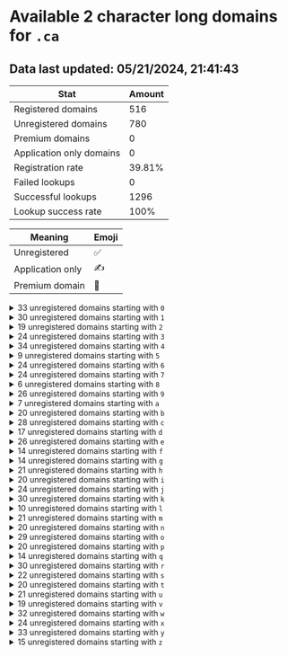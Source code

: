 # Available 2 character long domains for `.ca`

## Data last updated: 05/21/2024, 21:41:43

|Stat|Amount|
|--|--|
|Registered domains|516|
|Unregistered domains|780|
|Premium domains|0|
|Application only domains|0|
|Registration rate|39.81%|
|Failed lookups|0|
|Successful lookups|1296|
|Lookup success rate|100%|


|Meaning|Emoji|
|--|--|
|Unregistered|:white_check_mark:|
|Application only|:writing_hand:|
|Premium domain|:gem:|

<details>
<summary>33 unregistered domains starting with <bold><code>0</code></bold></summary>

|Type|Domain|
|--|--|
|:white_check_mark:|`00.ca`|
|:white_check_mark:|`01.ca`|
|:white_check_mark:|`02.ca`|
|:white_check_mark:|`03.ca`|
|:white_check_mark:|`04.ca`|
|:white_check_mark:|`05.ca`|
|:white_check_mark:|`06.ca`|
|:white_check_mark:|`07.ca`|
|:white_check_mark:|`08.ca`|
|:white_check_mark:|`09.ca`|
|:white_check_mark:|`0a.ca`|
|:white_check_mark:|`0c.ca`|
|:white_check_mark:|`0e.ca`|
|:white_check_mark:|`0f.ca`|
|:white_check_mark:|`0h.ca`|
|:white_check_mark:|`0i.ca`|
|:white_check_mark:|`0j.ca`|
|:white_check_mark:|`0k.ca`|
|:white_check_mark:|`0l.ca`|
|:white_check_mark:|`0m.ca`|
|:white_check_mark:|`0n.ca`|
|:white_check_mark:|`0o.ca`|
|:white_check_mark:|`0p.ca`|
|:white_check_mark:|`0q.ca`|
|:white_check_mark:|`0r.ca`|
|:white_check_mark:|`0s.ca`|
|:white_check_mark:|`0t.ca`|
|:white_check_mark:|`0u.ca`|
|:white_check_mark:|`0v.ca`|
|:white_check_mark:|`0w.ca`|
|:white_check_mark:|`0x.ca`|
|:white_check_mark:|`0y.ca`|
|:white_check_mark:|`0z.ca`|
</details>
<details>
<summary>30 unregistered domains starting with <bold><code>1</code></bold></summary>

|Type|Domain|
|--|--|
|:white_check_mark:|`10.ca`|
|:white_check_mark:|`11.ca`|
|:white_check_mark:|`12.ca`|
|:white_check_mark:|`13.ca`|
|:white_check_mark:|`14.ca`|
|:white_check_mark:|`15.ca`|
|:white_check_mark:|`17.ca`|
|:white_check_mark:|`18.ca`|
|:white_check_mark:|`19.ca`|
|:white_check_mark:|`1a.ca`|
|:white_check_mark:|`1b.ca`|
|:white_check_mark:|`1c.ca`|
|:white_check_mark:|`1d.ca`|
|:white_check_mark:|`1e.ca`|
|:white_check_mark:|`1f.ca`|
|:white_check_mark:|`1g.ca`|
|:white_check_mark:|`1h.ca`|
|:white_check_mark:|`1i.ca`|
|:white_check_mark:|`1j.ca`|
|:white_check_mark:|`1k.ca`|
|:white_check_mark:|`1l.ca`|
|:white_check_mark:|`1m.ca`|
|:white_check_mark:|`1n.ca`|
|:white_check_mark:|`1o.ca`|
|:white_check_mark:|`1p.ca`|
|:white_check_mark:|`1u.ca`|
|:white_check_mark:|`1v.ca`|
|:white_check_mark:|`1x.ca`|
|:white_check_mark:|`1y.ca`|
|:white_check_mark:|`1z.ca`|
</details>
<details>
<summary>19 unregistered domains starting with <bold><code>2</code></bold></summary>

|Type|Domain|
|--|--|
|:white_check_mark:|`22.ca`|
|:white_check_mark:|`23.ca`|
|:white_check_mark:|`25.ca`|
|:white_check_mark:|`26.ca`|
|:white_check_mark:|`27.ca`|
|:white_check_mark:|`2b.ca`|
|:white_check_mark:|`2c.ca`|
|:white_check_mark:|`2d.ca`|
|:white_check_mark:|`2f.ca`|
|:white_check_mark:|`2i.ca`|
|:white_check_mark:|`2k.ca`|
|:white_check_mark:|`2o.ca`|
|:white_check_mark:|`2q.ca`|
|:white_check_mark:|`2r.ca`|
|:white_check_mark:|`2t.ca`|
|:white_check_mark:|`2v.ca`|
|:white_check_mark:|`2w.ca`|
|:white_check_mark:|`2x.ca`|
|:white_check_mark:|`2y.ca`|
</details>
<details>
<summary>24 unregistered domains starting with <bold><code>3</code></bold></summary>

|Type|Domain|
|--|--|
|:white_check_mark:|`30.ca`|
|:white_check_mark:|`31.ca`|
|:white_check_mark:|`32.ca`|
|:white_check_mark:|`33.ca`|
|:white_check_mark:|`34.ca`|
|:white_check_mark:|`35.ca`|
|:white_check_mark:|`36.ca`|
|:white_check_mark:|`37.ca`|
|:white_check_mark:|`38.ca`|
|:white_check_mark:|`39.ca`|
|:white_check_mark:|`3a.ca`|
|:white_check_mark:|`3b.ca`|
|:white_check_mark:|`3c.ca`|
|:white_check_mark:|`3d.ca`|
|:white_check_mark:|`3e.ca`|
|:white_check_mark:|`3h.ca`|
|:white_check_mark:|`3i.ca`|
|:white_check_mark:|`3l.ca`|
|:white_check_mark:|`3n.ca`|
|:white_check_mark:|`3p.ca`|
|:white_check_mark:|`3r.ca`|
|:white_check_mark:|`3s.ca`|
|:white_check_mark:|`3y.ca`|
|:white_check_mark:|`3z.ca`|
</details>
<details>
<summary>34 unregistered domains starting with <bold><code>4</code></bold></summary>

|Type|Domain|
|--|--|
|:white_check_mark:|`40.ca`|
|:white_check_mark:|`41.ca`|
|:white_check_mark:|`42.ca`|
|:white_check_mark:|`43.ca`|
|:white_check_mark:|`44.ca`|
|:white_check_mark:|`45.ca`|
|:white_check_mark:|`46.ca`|
|:white_check_mark:|`47.ca`|
|:white_check_mark:|`4a.ca`|
|:white_check_mark:|`4b.ca`|
|:white_check_mark:|`4c.ca`|
|:white_check_mark:|`4d.ca`|
|:white_check_mark:|`4e.ca`|
|:white_check_mark:|`4f.ca`|
|:white_check_mark:|`4g.ca`|
|:white_check_mark:|`4h.ca`|
|:white_check_mark:|`4i.ca`|
|:white_check_mark:|`4j.ca`|
|:white_check_mark:|`4k.ca`|
|:white_check_mark:|`4l.ca`|
|:white_check_mark:|`4m.ca`|
|:white_check_mark:|`4n.ca`|
|:white_check_mark:|`4o.ca`|
|:white_check_mark:|`4p.ca`|
|:white_check_mark:|`4q.ca`|
|:white_check_mark:|`4r.ca`|
|:white_check_mark:|`4s.ca`|
|:white_check_mark:|`4t.ca`|
|:white_check_mark:|`4u.ca`|
|:white_check_mark:|`4v.ca`|
|:white_check_mark:|`4w.ca`|
|:white_check_mark:|`4x.ca`|
|:white_check_mark:|`4y.ca`|
|:white_check_mark:|`4z.ca`|
</details>
<details>
<summary>9 unregistered domains starting with <bold><code>5</code></bold></summary>

|Type|Domain|
|--|--|
|:white_check_mark:|`54.ca`|
|:white_check_mark:|`55.ca`|
|:white_check_mark:|`5a.ca`|
|:white_check_mark:|`5h.ca`|
|:white_check_mark:|`5j.ca`|
|:white_check_mark:|`5s.ca`|
|:white_check_mark:|`5t.ca`|
|:white_check_mark:|`5x.ca`|
|:white_check_mark:|`5y.ca`|
</details>
<details>
<summary>24 unregistered domains starting with <bold><code>6</code></bold></summary>

|Type|Domain|
|--|--|
|:white_check_mark:|`60.ca`|
|:white_check_mark:|`61.ca`|
|:white_check_mark:|`62.ca`|
|:white_check_mark:|`63.ca`|
|:white_check_mark:|`64.ca`|
|:white_check_mark:|`65.ca`|
|:white_check_mark:|`66.ca`|
|:white_check_mark:|`67.ca`|
|:white_check_mark:|`68.ca`|
|:white_check_mark:|`69.ca`|
|:white_check_mark:|`6b.ca`|
|:white_check_mark:|`6g.ca`|
|:white_check_mark:|`6h.ca`|
|:white_check_mark:|`6i.ca`|
|:white_check_mark:|`6j.ca`|
|:white_check_mark:|`6k.ca`|
|:white_check_mark:|`6l.ca`|
|:white_check_mark:|`6m.ca`|
|:white_check_mark:|`6q.ca`|
|:white_check_mark:|`6r.ca`|
|:white_check_mark:|`6v.ca`|
|:white_check_mark:|`6w.ca`|
|:white_check_mark:|`6x.ca`|
|:white_check_mark:|`6z.ca`|
</details>
<details>
<summary>24 unregistered domains starting with <bold><code>7</code></bold></summary>

|Type|Domain|
|--|--|
|:white_check_mark:|`70.ca`|
|:white_check_mark:|`71.ca`|
|:white_check_mark:|`77.ca`|
|:white_check_mark:|`7a.ca`|
|:white_check_mark:|`7b.ca`|
|:white_check_mark:|`7c.ca`|
|:white_check_mark:|`7d.ca`|
|:white_check_mark:|`7e.ca`|
|:white_check_mark:|`7f.ca`|
|:white_check_mark:|`7g.ca`|
|:white_check_mark:|`7h.ca`|
|:white_check_mark:|`7i.ca`|
|:white_check_mark:|`7j.ca`|
|:white_check_mark:|`7k.ca`|
|:white_check_mark:|`7l.ca`|
|:white_check_mark:|`7m.ca`|
|:white_check_mark:|`7n.ca`|
|:white_check_mark:|`7o.ca`|
|:white_check_mark:|`7q.ca`|
|:white_check_mark:|`7s.ca`|
|:white_check_mark:|`7u.ca`|
|:white_check_mark:|`7v.ca`|
|:white_check_mark:|`7x.ca`|
|:white_check_mark:|`7z.ca`|
</details>
<details>
<summary>6 unregistered domains starting with <bold><code>8</code></bold></summary>

|Type|Domain|
|--|--|
|:white_check_mark:|`89.ca`|
|:white_check_mark:|`8a.ca`|
|:white_check_mark:|`8b.ca`|
|:white_check_mark:|`8q.ca`|
|:white_check_mark:|`8x.ca`|
|:white_check_mark:|`8y.ca`|
</details>
<details>
<summary>26 unregistered domains starting with <bold><code>9</code></bold></summary>

|Type|Domain|
|--|--|
|:white_check_mark:|`90.ca`|
|:white_check_mark:|`91.ca`|
|:white_check_mark:|`92.ca`|
|:white_check_mark:|`93.ca`|
|:white_check_mark:|`94.ca`|
|:white_check_mark:|`95.ca`|
|:white_check_mark:|`96.ca`|
|:white_check_mark:|`97.ca`|
|:white_check_mark:|`98.ca`|
|:white_check_mark:|`99.ca`|
|:white_check_mark:|`9c.ca`|
|:white_check_mark:|`9e.ca`|
|:white_check_mark:|`9f.ca`|
|:white_check_mark:|`9i.ca`|
|:white_check_mark:|`9k.ca`|
|:white_check_mark:|`9m.ca`|
|:white_check_mark:|`9n.ca`|
|:white_check_mark:|`9o.ca`|
|:white_check_mark:|`9r.ca`|
|:white_check_mark:|`9s.ca`|
|:white_check_mark:|`9u.ca`|
|:white_check_mark:|`9v.ca`|
|:white_check_mark:|`9w.ca`|
|:white_check_mark:|`9x.ca`|
|:white_check_mark:|`9y.ca`|
|:white_check_mark:|`9z.ca`|
</details>
<details>
<summary>7 unregistered domains starting with <bold><code>a</code></bold></summary>

|Type|Domain|
|--|--|
|:white_check_mark:|`a6.ca`|
|:white_check_mark:|`a7.ca`|
|:white_check_mark:|`ab.ca`|
|:white_check_mark:|`aj.ca`|
|:white_check_mark:|`al.ca`|
|:white_check_mark:|`at.ca`|
|:white_check_mark:|`ay.ca`|
</details>
<details>
<summary>20 unregistered domains starting with <bold><code>b</code></bold></summary>

|Type|Domain|
|--|--|
|:white_check_mark:|`b0.ca`|
|:white_check_mark:|`b6.ca`|
|:white_check_mark:|`b9.ca`|
|:white_check_mark:|`bc.ca`|
|:white_check_mark:|`be.ca`|
|:white_check_mark:|`bh.ca`|
|:white_check_mark:|`bi.ca`|
|:white_check_mark:|`bk.ca`|
|:white_check_mark:|`bl.ca`|
|:white_check_mark:|`bm.ca`|
|:white_check_mark:|`bn.ca`|
|:white_check_mark:|`bo.ca`|
|:white_check_mark:|`bq.ca`|
|:white_check_mark:|`br.ca`|
|:white_check_mark:|`bs.ca`|
|:white_check_mark:|`bt.ca`|
|:white_check_mark:|`bv.ca`|
|:white_check_mark:|`bx.ca`|
|:white_check_mark:|`by.ca`|
|:white_check_mark:|`bz.ca`|
</details>
<details>
<summary>28 unregistered domains starting with <bold><code>c</code></bold></summary>

|Type|Domain|
|--|--|
|:white_check_mark:|`c0.ca`|
|:white_check_mark:|`c2.ca`|
|:white_check_mark:|`c3.ca`|
|:white_check_mark:|`c4.ca`|
|:white_check_mark:|`c5.ca`|
|:white_check_mark:|`c8.ca`|
|:white_check_mark:|`c9.ca`|
|:white_check_mark:|`ca.ca`|
|:white_check_mark:|`cc.ca`|
|:white_check_mark:|`cd.ca`|
|:white_check_mark:|`ce.ca`|
|:white_check_mark:|`cf.ca`|
|:white_check_mark:|`cg.ca`|
|:white_check_mark:|`ch.ca`|
|:white_check_mark:|`ci.ca`|
|:white_check_mark:|`cj.ca`|
|:white_check_mark:|`ck.ca`|
|:white_check_mark:|`cl.ca`|
|:white_check_mark:|`cn.ca`|
|:white_check_mark:|`co.ca`|
|:white_check_mark:|`cq.ca`|
|:white_check_mark:|`cr.ca`|
|:white_check_mark:|`cs.ca`|
|:white_check_mark:|`cu.ca`|
|:white_check_mark:|`cw.ca`|
|:white_check_mark:|`cx.ca`|
|:white_check_mark:|`cy.ca`|
|:white_check_mark:|`cz.ca`|
</details>
<details>
<summary>17 unregistered domains starting with <bold><code>d</code></bold></summary>

|Type|Domain|
|--|--|
|:white_check_mark:|`d2.ca`|
|:white_check_mark:|`d6.ca`|
|:white_check_mark:|`de.ca`|
|:white_check_mark:|`df.ca`|
|:white_check_mark:|`dg.ca`|
|:white_check_mark:|`dh.ca`|
|:white_check_mark:|`di.ca`|
|:white_check_mark:|`dk.ca`|
|:white_check_mark:|`dl.ca`|
|:white_check_mark:|`dq.ca`|
|:white_check_mark:|`dr.ca`|
|:white_check_mark:|`ds.ca`|
|:white_check_mark:|`dt.ca`|
|:white_check_mark:|`dv.ca`|
|:white_check_mark:|`dw.ca`|
|:white_check_mark:|`dx.ca`|
|:white_check_mark:|`dy.ca`|
</details>
<details>
<summary>26 unregistered domains starting with <bold><code>e</code></bold></summary>

|Type|Domain|
|--|--|
|:white_check_mark:|`e0.ca`|
|:white_check_mark:|`e2.ca`|
|:white_check_mark:|`e4.ca`|
|:white_check_mark:|`e6.ca`|
|:white_check_mark:|`e7.ca`|
|:white_check_mark:|`e8.ca`|
|:white_check_mark:|`e9.ca`|
|:white_check_mark:|`ea.ca`|
|:white_check_mark:|`ed.ca`|
|:white_check_mark:|`eg.ca`|
|:white_check_mark:|`eh.ca`|
|:white_check_mark:|`ei.ca`|
|:white_check_mark:|`ej.ca`|
|:white_check_mark:|`ek.ca`|
|:white_check_mark:|`em.ca`|
|:white_check_mark:|`eo.ca`|
|:white_check_mark:|`eq.ca`|
|:white_check_mark:|`er.ca`|
|:white_check_mark:|`es.ca`|
|:white_check_mark:|`et.ca`|
|:white_check_mark:|`eu.ca`|
|:white_check_mark:|`ev.ca`|
|:white_check_mark:|`ew.ca`|
|:white_check_mark:|`ex.ca`|
|:white_check_mark:|`ey.ca`|
|:white_check_mark:|`ez.ca`|
</details>
<details>
<summary>14 unregistered domains starting with <bold><code>f</code></bold></summary>

|Type|Domain|
|--|--|
|:white_check_mark:|`f1.ca`|
|:white_check_mark:|`f2.ca`|
|:white_check_mark:|`f3.ca`|
|:white_check_mark:|`f7.ca`|
|:white_check_mark:|`f8.ca`|
|:white_check_mark:|`fd.ca`|
|:white_check_mark:|`fe.ca`|
|:white_check_mark:|`ff.ca`|
|:white_check_mark:|`fg.ca`|
|:white_check_mark:|`fj.ca`|
|:white_check_mark:|`fk.ca`|
|:white_check_mark:|`fm.ca`|
|:white_check_mark:|`fn.ca`|
|:white_check_mark:|`fp.ca`|
</details>
<details>
<summary>14 unregistered domains starting with <bold><code>g</code></bold></summary>

|Type|Domain|
|--|--|
|:white_check_mark:|`g0.ca`|
|:white_check_mark:|`g1.ca`|
|:white_check_mark:|`g2.ca`|
|:white_check_mark:|`gb.ca`|
|:white_check_mark:|`gc.ca`|
|:white_check_mark:|`gd.ca`|
|:white_check_mark:|`gf.ca`|
|:white_check_mark:|`gi.ca`|
|:white_check_mark:|`gj.ca`|
|:white_check_mark:|`gn.ca`|
|:white_check_mark:|`gp.ca`|
|:white_check_mark:|`gs.ca`|
|:white_check_mark:|`gu.ca`|
|:white_check_mark:|`gw.ca`|
</details>
<details>
<summary>21 unregistered domains starting with <bold><code>h</code></bold></summary>

|Type|Domain|
|--|--|
|:white_check_mark:|`h0.ca`|
|:white_check_mark:|`h3.ca`|
|:white_check_mark:|`h5.ca`|
|:white_check_mark:|`h6.ca`|
|:white_check_mark:|`h7.ca`|
|:white_check_mark:|`h8.ca`|
|:white_check_mark:|`he.ca`|
|:white_check_mark:|`hf.ca`|
|:white_check_mark:|`hg.ca`|
|:white_check_mark:|`hk.ca`|
|:white_check_mark:|`hl.ca`|
|:white_check_mark:|`hm.ca`|
|:white_check_mark:|`hn.ca`|
|:white_check_mark:|`ho.ca`|
|:white_check_mark:|`hq.ca`|
|:white_check_mark:|`hr.ca`|
|:white_check_mark:|`hu.ca`|
|:white_check_mark:|`hv.ca`|
|:white_check_mark:|`hx.ca`|
|:white_check_mark:|`hy.ca`|
|:white_check_mark:|`hz.ca`|
</details>
<details>
<summary>20 unregistered domains starting with <bold><code>i</code></bold></summary>

|Type|Domain|
|--|--|
|:white_check_mark:|`i2.ca`|
|:white_check_mark:|`ia.ca`|
|:white_check_mark:|`if.ca`|
|:white_check_mark:|`ig.ca`|
|:white_check_mark:|`ih.ca`|
|:white_check_mark:|`ii.ca`|
|:white_check_mark:|`ij.ca`|
|:white_check_mark:|`ik.ca`|
|:white_check_mark:|`il.ca`|
|:white_check_mark:|`im.ca`|
|:white_check_mark:|`in.ca`|
|:white_check_mark:|`io.ca`|
|:white_check_mark:|`iq.ca`|
|:white_check_mark:|`ir.ca`|
|:white_check_mark:|`is.ca`|
|:white_check_mark:|`it.ca`|
|:white_check_mark:|`iv.ca`|
|:white_check_mark:|`iw.ca`|
|:white_check_mark:|`iy.ca`|
|:white_check_mark:|`iz.ca`|
</details>
<details>
<summary>24 unregistered domains starting with <bold><code>j</code></bold></summary>

|Type|Domain|
|--|--|
|:white_check_mark:|`j0.ca`|
|:white_check_mark:|`j1.ca`|
|:white_check_mark:|`j2.ca`|
|:white_check_mark:|`j3.ca`|
|:white_check_mark:|`j4.ca`|
|:white_check_mark:|`j5.ca`|
|:white_check_mark:|`j6.ca`|
|:white_check_mark:|`j7.ca`|
|:white_check_mark:|`j8.ca`|
|:white_check_mark:|`j9.ca`|
|:white_check_mark:|`jb.ca`|
|:white_check_mark:|`jg.ca`|
|:white_check_mark:|`jh.ca`|
|:white_check_mark:|`jm.ca`|
|:white_check_mark:|`jn.ca`|
|:white_check_mark:|`jo.ca`|
|:white_check_mark:|`jq.ca`|
|:white_check_mark:|`jt.ca`|
|:white_check_mark:|`ju.ca`|
|:white_check_mark:|`jv.ca`|
|:white_check_mark:|`jw.ca`|
|:white_check_mark:|`jx.ca`|
|:white_check_mark:|`jy.ca`|
|:white_check_mark:|`jz.ca`|
</details>
<details>
<summary>30 unregistered domains starting with <bold><code>k</code></bold></summary>

|Type|Domain|
|--|--|
|:white_check_mark:|`k0.ca`|
|:white_check_mark:|`k1.ca`|
|:white_check_mark:|`k3.ca`|
|:white_check_mark:|`k8.ca`|
|:white_check_mark:|`ka.ca`|
|:white_check_mark:|`kb.ca`|
|:white_check_mark:|`kc.ca`|
|:white_check_mark:|`kd.ca`|
|:white_check_mark:|`ke.ca`|
|:white_check_mark:|`kf.ca`|
|:white_check_mark:|`kg.ca`|
|:white_check_mark:|`kh.ca`|
|:white_check_mark:|`ki.ca`|
|:white_check_mark:|`kj.ca`|
|:white_check_mark:|`kk.ca`|
|:white_check_mark:|`kl.ca`|
|:white_check_mark:|`km.ca`|
|:white_check_mark:|`kn.ca`|
|:white_check_mark:|`ko.ca`|
|:white_check_mark:|`kp.ca`|
|:white_check_mark:|`kq.ca`|
|:white_check_mark:|`kr.ca`|
|:white_check_mark:|`ks.ca`|
|:white_check_mark:|`kt.ca`|
|:white_check_mark:|`ku.ca`|
|:white_check_mark:|`kv.ca`|
|:white_check_mark:|`kw.ca`|
|:white_check_mark:|`kx.ca`|
|:white_check_mark:|`ky.ca`|
|:white_check_mark:|`kz.ca`|
</details>
<details>
<summary>10 unregistered domains starting with <bold><code>l</code></bold></summary>

|Type|Domain|
|--|--|
|:white_check_mark:|`l0.ca`|
|:white_check_mark:|`l2.ca`|
|:white_check_mark:|`l6.ca`|
|:white_check_mark:|`l8.ca`|
|:white_check_mark:|`l9.ca`|
|:white_check_mark:|`la.ca`|
|:white_check_mark:|`le.ca`|
|:white_check_mark:|`lm.ca`|
|:white_check_mark:|`lr.ca`|
|:white_check_mark:|`ls.ca`|
</details>
<details>
<summary>21 unregistered domains starting with <bold><code>m</code></bold></summary>

|Type|Domain|
|--|--|
|:white_check_mark:|`m0.ca`|
|:white_check_mark:|`m1.ca`|
|:white_check_mark:|`m4.ca`|
|:white_check_mark:|`m8.ca`|
|:white_check_mark:|`m9.ca`|
|:white_check_mark:|`mb.ca`|
|:white_check_mark:|`mc.ca`|
|:white_check_mark:|`md.ca`|
|:white_check_mark:|`mg.ca`|
|:white_check_mark:|`mh.ca`|
|:white_check_mark:|`mi.ca`|
|:white_check_mark:|`ml.ca`|
|:white_check_mark:|`mn.ca`|
|:white_check_mark:|`mp.ca`|
|:white_check_mark:|`mq.ca`|
|:white_check_mark:|`mr.ca`|
|:white_check_mark:|`ms.ca`|
|:white_check_mark:|`mt.ca`|
|:white_check_mark:|`mv.ca`|
|:white_check_mark:|`mx.ca`|
|:white_check_mark:|`my.ca`|
</details>
<details>
<summary>20 unregistered domains starting with <bold><code>n</code></bold></summary>

|Type|Domain|
|--|--|
|:white_check_mark:|`n0.ca`|
|:white_check_mark:|`n2.ca`|
|:white_check_mark:|`n4.ca`|
|:white_check_mark:|`n5.ca`|
|:white_check_mark:|`n7.ca`|
|:white_check_mark:|`n8.ca`|
|:white_check_mark:|`nb.ca`|
|:white_check_mark:|`nc.ca`|
|:white_check_mark:|`nd.ca`|
|:white_check_mark:|`ne.ca`|
|:white_check_mark:|`nf.ca`|
|:white_check_mark:|`ng.ca`|
|:white_check_mark:|`ni.ca`|
|:white_check_mark:|`nl.ca`|
|:white_check_mark:|`ns.ca`|
|:white_check_mark:|`nt.ca`|
|:white_check_mark:|`nu.ca`|
|:white_check_mark:|`nv.ca`|
|:white_check_mark:|`ny.ca`|
|:white_check_mark:|`nz.ca`|
</details>
<details>
<summary>29 unregistered domains starting with <bold><code>o</code></bold></summary>

|Type|Domain|
|--|--|
|:white_check_mark:|`o0.ca`|
|:white_check_mark:|`o1.ca`|
|:white_check_mark:|`o2.ca`|
|:white_check_mark:|`o3.ca`|
|:white_check_mark:|`o4.ca`|
|:white_check_mark:|`o5.ca`|
|:white_check_mark:|`o6.ca`|
|:white_check_mark:|`o7.ca`|
|:white_check_mark:|`o8.ca`|
|:white_check_mark:|`o9.ca`|
|:white_check_mark:|`ob.ca`|
|:white_check_mark:|`oc.ca`|
|:white_check_mark:|`oe.ca`|
|:white_check_mark:|`of.ca`|
|:white_check_mark:|`oj.ca`|
|:white_check_mark:|`om.ca`|
|:white_check_mark:|`on.ca`|
|:white_check_mark:|`oo.ca`|
|:white_check_mark:|`op.ca`|
|:white_check_mark:|`oq.ca`|
|:white_check_mark:|`or.ca`|
|:white_check_mark:|`os.ca`|
|:white_check_mark:|`ot.ca`|
|:white_check_mark:|`ou.ca`|
|:white_check_mark:|`ov.ca`|
|:white_check_mark:|`ow.ca`|
|:white_check_mark:|`ox.ca`|
|:white_check_mark:|`oy.ca`|
|:white_check_mark:|`oz.ca`|
</details>
<details>
<summary>20 unregistered domains starting with <bold><code>p</code></bold></summary>

|Type|Domain|
|--|--|
|:white_check_mark:|`p0.ca`|
|:white_check_mark:|`p3.ca`|
|:white_check_mark:|`p4.ca`|
|:white_check_mark:|`p6.ca`|
|:white_check_mark:|`p9.ca`|
|:white_check_mark:|`pa.ca`|
|:white_check_mark:|`pb.ca`|
|:white_check_mark:|`pc.ca`|
|:white_check_mark:|`pd.ca`|
|:white_check_mark:|`pe.ca`|
|:white_check_mark:|`ph.ca`|
|:white_check_mark:|`pi.ca`|
|:white_check_mark:|`pj.ca`|
|:white_check_mark:|`pk.ca`|
|:white_check_mark:|`pl.ca`|
|:white_check_mark:|`pm.ca`|
|:white_check_mark:|`pq.ca`|
|:white_check_mark:|`pr.ca`|
|:white_check_mark:|`px.ca`|
|:white_check_mark:|`pz.ca`|
</details>
<details>
<summary>14 unregistered domains starting with <bold><code>q</code></bold></summary>

|Type|Domain|
|--|--|
|:white_check_mark:|`q0.ca`|
|:white_check_mark:|`q1.ca`|
|:white_check_mark:|`q2.ca`|
|:white_check_mark:|`q3.ca`|
|:white_check_mark:|`q9.ca`|
|:white_check_mark:|`qa.ca`|
|:white_check_mark:|`qb.ca`|
|:white_check_mark:|`qc.ca`|
|:white_check_mark:|`qp.ca`|
|:white_check_mark:|`qr.ca`|
|:white_check_mark:|`qu.ca`|
|:white_check_mark:|`qv.ca`|
|:white_check_mark:|`qw.ca`|
|:white_check_mark:|`qy.ca`|
</details>
<details>
<summary>30 unregistered domains starting with <bold><code>r</code></bold></summary>

|Type|Domain|
|--|--|
|:white_check_mark:|`r0.ca`|
|:white_check_mark:|`r1.ca`|
|:white_check_mark:|`r2.ca`|
|:white_check_mark:|`r3.ca`|
|:white_check_mark:|`r4.ca`|
|:white_check_mark:|`r5.ca`|
|:white_check_mark:|`r6.ca`|
|:white_check_mark:|`r7.ca`|
|:white_check_mark:|`r8.ca`|
|:white_check_mark:|`r9.ca`|
|:white_check_mark:|`rd.ca`|
|:white_check_mark:|`rf.ca`|
|:white_check_mark:|`rg.ca`|
|:white_check_mark:|`ri.ca`|
|:white_check_mark:|`rk.ca`|
|:white_check_mark:|`rl.ca`|
|:white_check_mark:|`rm.ca`|
|:white_check_mark:|`rn.ca`|
|:white_check_mark:|`ro.ca`|
|:white_check_mark:|`rp.ca`|
|:white_check_mark:|`rq.ca`|
|:white_check_mark:|`rr.ca`|
|:white_check_mark:|`rs.ca`|
|:white_check_mark:|`rt.ca`|
|:white_check_mark:|`ru.ca`|
|:white_check_mark:|`rv.ca`|
|:white_check_mark:|`rw.ca`|
|:white_check_mark:|`rx.ca`|
|:white_check_mark:|`ry.ca`|
|:white_check_mark:|`rz.ca`|
</details>
<details>
<summary>22 unregistered domains starting with <bold><code>s</code></bold></summary>

|Type|Domain|
|--|--|
|:white_check_mark:|`s0.ca`|
|:white_check_mark:|`s1.ca`|
|:white_check_mark:|`s3.ca`|
|:white_check_mark:|`s4.ca`|
|:white_check_mark:|`s7.ca`|
|:white_check_mark:|`sa.ca`|
|:white_check_mark:|`sb.ca`|
|:white_check_mark:|`sc.ca`|
|:white_check_mark:|`sd.ca`|
|:white_check_mark:|`se.ca`|
|:white_check_mark:|`sg.ca`|
|:white_check_mark:|`si.ca`|
|:white_check_mark:|`sk.ca`|
|:white_check_mark:|`sl.ca`|
|:white_check_mark:|`sm.ca`|
|:white_check_mark:|`st.ca`|
|:white_check_mark:|`su.ca`|
|:white_check_mark:|`sv.ca`|
|:white_check_mark:|`sw.ca`|
|:white_check_mark:|`sx.ca`|
|:white_check_mark:|`sy.ca`|
|:white_check_mark:|`sz.ca`|
</details>
<details>
<summary>20 unregistered domains starting with <bold><code>t</code></bold></summary>

|Type|Domain|
|--|--|
|:white_check_mark:|`t2.ca`|
|:white_check_mark:|`t4.ca`|
|:white_check_mark:|`t6.ca`|
|:white_check_mark:|`t9.ca`|
|:white_check_mark:|`tc.ca`|
|:white_check_mark:|`te.ca`|
|:white_check_mark:|`tg.ca`|
|:white_check_mark:|`ti.ca`|
|:white_check_mark:|`tj.ca`|
|:white_check_mark:|`tk.ca`|
|:white_check_mark:|`tm.ca`|
|:white_check_mark:|`tn.ca`|
|:white_check_mark:|`tp.ca`|
|:white_check_mark:|`tr.ca`|
|:white_check_mark:|`ts.ca`|
|:white_check_mark:|`tu.ca`|
|:white_check_mark:|`tw.ca`|
|:white_check_mark:|`tx.ca`|
|:white_check_mark:|`ty.ca`|
|:white_check_mark:|`tz.ca`|
</details>
<details>
<summary>21 unregistered domains starting with <bold><code>u</code></bold></summary>

|Type|Domain|
|--|--|
|:white_check_mark:|`u0.ca`|
|:white_check_mark:|`u2.ca`|
|:white_check_mark:|`u9.ca`|
|:white_check_mark:|`ua.ca`|
|:white_check_mark:|`ub.ca`|
|:white_check_mark:|`uc.ca`|
|:white_check_mark:|`ud.ca`|
|:white_check_mark:|`ue.ca`|
|:white_check_mark:|`uf.ca`|
|:white_check_mark:|`ug.ca`|
|:white_check_mark:|`uh.ca`|
|:white_check_mark:|`ui.ca`|
|:white_check_mark:|`uj.ca`|
|:white_check_mark:|`uk.ca`|
|:white_check_mark:|`ul.ca`|
|:white_check_mark:|`uo.ca`|
|:white_check_mark:|`up.ca`|
|:white_check_mark:|`ut.ca`|
|:white_check_mark:|`uw.ca`|
|:white_check_mark:|`uy.ca`|
|:white_check_mark:|`uz.ca`|
</details>
<details>
<summary>19 unregistered domains starting with <bold><code>v</code></bold></summary>

|Type|Domain|
|--|--|
|:white_check_mark:|`v1.ca`|
|:white_check_mark:|`v2.ca`|
|:white_check_mark:|`v4.ca`|
|:white_check_mark:|`v7.ca`|
|:white_check_mark:|`v8.ca`|
|:white_check_mark:|`v9.ca`|
|:white_check_mark:|`vc.ca`|
|:white_check_mark:|`ve.ca`|
|:white_check_mark:|`vi.ca`|
|:white_check_mark:|`vj.ca`|
|:white_check_mark:|`vk.ca`|
|:white_check_mark:|`vo.ca`|
|:white_check_mark:|`vq.ca`|
|:white_check_mark:|`vr.ca`|
|:white_check_mark:|`vs.ca`|
|:white_check_mark:|`vt.ca`|
|:white_check_mark:|`vu.ca`|
|:white_check_mark:|`vv.ca`|
|:white_check_mark:|`vw.ca`|
</details>
<details>
<summary>32 unregistered domains starting with <bold><code>w</code></bold></summary>

|Type|Domain|
|--|--|
|:white_check_mark:|`w0.ca`|
|:white_check_mark:|`w1.ca`|
|:white_check_mark:|`w2.ca`|
|:white_check_mark:|`w4.ca`|
|:white_check_mark:|`w5.ca`|
|:white_check_mark:|`w8.ca`|
|:white_check_mark:|`w9.ca`|
|:white_check_mark:|`wb.ca`|
|:white_check_mark:|`wc.ca`|
|:white_check_mark:|`wd.ca`|
|:white_check_mark:|`we.ca`|
|:white_check_mark:|`wf.ca`|
|:white_check_mark:|`wg.ca`|
|:white_check_mark:|`wh.ca`|
|:white_check_mark:|`wi.ca`|
|:white_check_mark:|`wj.ca`|
|:white_check_mark:|`wk.ca`|
|:white_check_mark:|`wl.ca`|
|:white_check_mark:|`wm.ca`|
|:white_check_mark:|`wn.ca`|
|:white_check_mark:|`wo.ca`|
|:white_check_mark:|`wp.ca`|
|:white_check_mark:|`wq.ca`|
|:white_check_mark:|`wr.ca`|
|:white_check_mark:|`ws.ca`|
|:white_check_mark:|`wt.ca`|
|:white_check_mark:|`wu.ca`|
|:white_check_mark:|`wv.ca`|
|:white_check_mark:|`ww.ca`|
|:white_check_mark:|`wx.ca`|
|:white_check_mark:|`wy.ca`|
|:white_check_mark:|`wz.ca`|
</details>
<details>
<summary>24 unregistered domains starting with <bold><code>x</code></bold></summary>

|Type|Domain|
|--|--|
|:white_check_mark:|`x0.ca`|
|:white_check_mark:|`x5.ca`|
|:white_check_mark:|`x6.ca`|
|:white_check_mark:|`x7.ca`|
|:white_check_mark:|`x8.ca`|
|:white_check_mark:|`x9.ca`|
|:white_check_mark:|`xa.ca`|
|:white_check_mark:|`xc.ca`|
|:white_check_mark:|`xf.ca`|
|:white_check_mark:|`xg.ca`|
|:white_check_mark:|`xh.ca`|
|:white_check_mark:|`xi.ca`|
|:white_check_mark:|`xj.ca`|
|:white_check_mark:|`xk.ca`|
|:white_check_mark:|`xl.ca`|
|:white_check_mark:|`xm.ca`|
|:white_check_mark:|`xn.ca`|
|:white_check_mark:|`xo.ca`|
|:white_check_mark:|`xq.ca`|
|:white_check_mark:|`xr.ca`|
|:white_check_mark:|`xs.ca`|
|:white_check_mark:|`xv.ca`|
|:white_check_mark:|`xw.ca`|
|:white_check_mark:|`xy.ca`|
</details>
<details>
<summary>33 unregistered domains starting with <bold><code>y</code></bold></summary>

|Type|Domain|
|--|--|
|:white_check_mark:|`y0.ca`|
|:white_check_mark:|`y1.ca`|
|:white_check_mark:|`y2.ca`|
|:white_check_mark:|`y3.ca`|
|:white_check_mark:|`y5.ca`|
|:white_check_mark:|`y6.ca`|
|:white_check_mark:|`y8.ca`|
|:white_check_mark:|`ya.ca`|
|:white_check_mark:|`yb.ca`|
|:white_check_mark:|`yc.ca`|
|:white_check_mark:|`yd.ca`|
|:white_check_mark:|`ye.ca`|
|:white_check_mark:|`yf.ca`|
|:white_check_mark:|`yg.ca`|
|:white_check_mark:|`yh.ca`|
|:white_check_mark:|`yi.ca`|
|:white_check_mark:|`yj.ca`|
|:white_check_mark:|`yk.ca`|
|:white_check_mark:|`yl.ca`|
|:white_check_mark:|`ym.ca`|
|:white_check_mark:|`yn.ca`|
|:white_check_mark:|`yo.ca`|
|:white_check_mark:|`yp.ca`|
|:white_check_mark:|`yq.ca`|
|:white_check_mark:|`yr.ca`|
|:white_check_mark:|`ys.ca`|
|:white_check_mark:|`yt.ca`|
|:white_check_mark:|`yu.ca`|
|:white_check_mark:|`yv.ca`|
|:white_check_mark:|`yw.ca`|
|:white_check_mark:|`yx.ca`|
|:white_check_mark:|`yy.ca`|
|:white_check_mark:|`yz.ca`|
</details>
<details>
<summary>15 unregistered domains starting with <bold><code>z</code></bold></summary>

|Type|Domain|
|--|--|
|:white_check_mark:|`z4.ca`|
|:white_check_mark:|`z7.ca`|
|:white_check_mark:|`z8.ca`|
|:white_check_mark:|`za.ca`|
|:white_check_mark:|`zb.ca`|
|:white_check_mark:|`zd.ca`|
|:white_check_mark:|`ze.ca`|
|:white_check_mark:|`zh.ca`|
|:white_check_mark:|`zi.ca`|
|:white_check_mark:|`zj.ca`|
|:white_check_mark:|`zl.ca`|
|:white_check_mark:|`zm.ca`|
|:white_check_mark:|`zn.ca`|
|:white_check_mark:|`zo.ca`|
|:white_check_mark:|`zp.ca`|
</details>